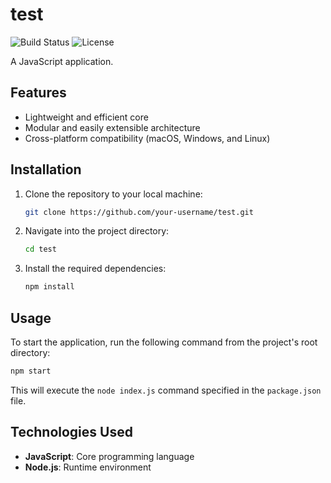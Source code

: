 # test

![Build Status](https://img.shields.io/travis/com/your-username/test.svg?style=flat-square)
![License](https://img.shields.io/badge/license-MIT-blue.svg?style=flat-square)

A JavaScript application.

## Features

*   Lightweight and efficient core
*   Modular and easily extensible architecture
*   Cross-platform compatibility (macOS, Windows, and Linux)

## Installation

1.  Clone the repository to your local machine:
    ```bash
    git clone https://github.com/your-username/test.git
    ```

2.  Navigate into the project directory:
    ```bash
    cd test
    ```

3.  Install the required dependencies:
    ```bash
    npm install
    ```

## Usage

To start the application, run the following command from the project's root directory:

```bash
npm start
```

This will execute the `node index.js` command specified in the `package.json` file.

## Technologies Used

*   **JavaScript**: Core programming language
*   **Node.js**: Runtime environment